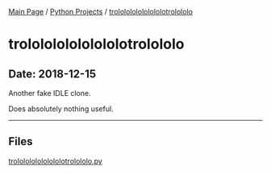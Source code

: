 [Main Page](/) / [Python Projects](/python) / [trololololololololotrolololo](/python/2018-12-15_trololololololololotrolololo)

# trololololololololotrolololo

## Date: 2018-12-15

Another fake IDLE clone.

Does absolutely nothing useful.

-----

## Files

[trololololololololotrolololo.py](trololololololololotrolololo.py)